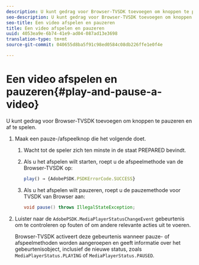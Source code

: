 ```yaml
---
description: U kunt gedrag voor Browser-TVSDK toevoegen om knoppen te pauzeren en af te spelen.
seo-description: U kunt gedrag voor Browser-TVSDK toevoegen om knoppen te pauzeren en af te spelen.
seo-title: Een video afspelen en pauzeren
title: Een video afspelen en pauzeren
uuid: 4053ea9e-6b74-41e9-ad04-087ad13e3698
translation-type: tm+mt
source-git-commit: 040655d8ba5f91c98ed0584c08db226ffe1e0f4e

---
```



# Een video afspelen en pauzeren{#play-and-pause-a-video}

U kunt gedrag voor Browser-TVSDK toevoegen om knoppen te pauzeren en af te spelen.

1. Maak een pauze-/afspeelknop die het volgende doet.
   1. Wacht tot de speler zich ten minste in de staat PREPARED bevindt.
   1. Als u het afspelen wilt starten, roept u de afspeelmethode van de Browser-TVSDK op:

      ```js
      play() → {AdobePSDK.PSDKErrorCode.SUCCESS}
      ```

   1. Als u het afspelen wilt pauzeren, roept u de pauzemethode voor TVSDK van Browser aan:

      ```java
      void pause() throws IllegalStateException;
      ```

1. Luister naar de `AdobePSDK.MediaPlayerStatusChangeEvent` gebeurtenis om te controleren op fouten of om andere relevante acties uit te voeren.

   Browser-TVSDK activeert deze gebeurtenis wanneer pauze- of afspeelmethoden worden aangeroepen en geeft informatie over het gebeurtenisobject, inclusief de nieuwe status, zoals `MediaPlayerStatus.PLAYING` of `MediaPlayerStatus.PAUSED`.

